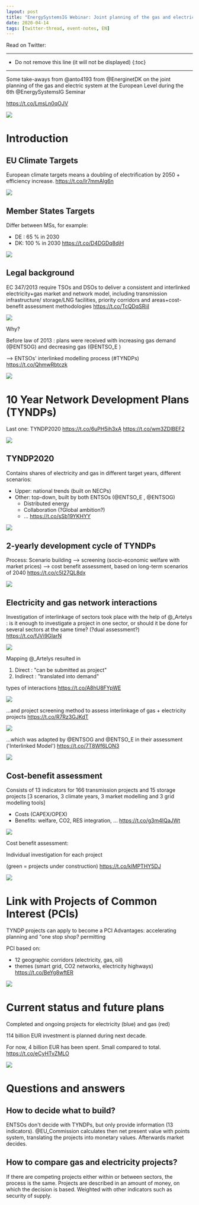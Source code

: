 ```yaml
---
layout: post
title: "EnergySystemsIG Webinar: Joint planning of the gas and electric system at European level"
date: 2020-04-14
tags: [twitter-thread, event-notes, EN]
---
```


Read on Twitter: <a href="https://bit.ly/2VyZcVJ" target="_blank"><i class="fab fa-twitter-square fa-1x" title="twitter-thread"></i></a>

-----
* Do not remove this line (it will not be displayed)
{:toc}
-----

Some take-aways from <span class="tweet-mention">@anto4193</span> from <span class="tweet-mention">@EnerginetDK</span> on the joint planning of the gas and electric system at the European Level during the 6th <span class="tweet-mention">@EnergySystemsIG</span> Seminar

<a class="tweet-lnk" href="https://t.co/LmsLn0qOJV" target="_blank">https://t.co/LmsLn0qOJV</a>

<img class='twimg' style='max-width: 60%' src='http://pbs.twimg.com/media/EVp5IcBXQAEEHXM.png'/>


# Introduction

## EU Climate Targets

European climate targets means a doubling of electrification by 2050 + efficiency increase. <a class="tweet-lnk" href="https://t.co/Ir7mmAlg6n" target="_blank">https://t.co/Ir7mmAlg6n</a>

<img class='twimg' style='max-width: 60%' src='http://pbs.twimg.com/media/EVp5X_QWoAMv32x.png'/>


## Member States Targets

Differ between MSs, for example:

- DE : 65 % in 2030
- DK: 100 % in 2030 <a class="tweet-lnk" href="https://t.co/D4DGDq8djH" target="_blank">https://t.co/D4DGDq8djH</a>

<img class='twimg' style='max-width: 60%' src='http://pbs.twimg.com/media/EVp5aQpXsAAdgkz.png'/>


## Legal background

EC 347/2013 require TSOs and DSOs to deliver a consistent and interlinked electricity+gas market and network model, including transmission infrastructure/ storage/LNG facilities, priority corridors and areas+cost-benefit assessment methodologies <a class="tweet-lnk" href="https://t.co/TcQDqSRiiI" target="_blank">https://t.co/TcQDqSRiiI</a>

<img class='twimg' style='max-width: 60%' src='http://pbs.twimg.com/media/EVp51iZXgAIRBhg.png'/>


Why?

Before law of 2013 : plans were received with increasing gas demand (<span class="tweet-mention">@ENTSOG</span>) and decreasing gas (<span class="tweet-mention">@ENTSO_E</span> )

--&gt; ENTSOs' interlinked modelling process (<span class="tweet-hashtag">#TYNDPs</span>) <a class="tweet-lnk" href="https://t.co/QhmwRbtczk" target="_blank">https://t.co/QhmwRbtczk</a>

<img class='twimg' style='max-width: 60%' src='http://pbs.twimg.com/media/EVp54vLXQAABor8.png'/>

# 10 Year Network Development Plans (TYNDPs)

Last one: TYNDP2020 <a class="tweet-lnk" href="https://t.co/6uPH5ih3xA" target="_blank">https://t.co/6uPH5ih3xA</a> <a class="tweet-lnk" href="https://t.co/wm3ZDlBEF2" target="_blank">https://t.co/wm3ZDlBEF2</a>

<img class='twimg' style='max-width: 60%' src='http://pbs.twimg.com/media/EVp6SdVXgAApjM5.png'/>

## TYNDP2020

Contains shares of electricity and gas in different target years, different scenarios:

- Upper: national trends (built on NECPs)
- Other: top-down, built by both ENTSOs (<span class="tweet-mention">@ENTSO_E</span> , <span class="tweet-mention">@ENTSOG</span>)
  - Distributed energy
  - Collaboration (?Global ambition?)
  - ... <a class="tweet-lnk" href="https://t.co/sSb19YKHYY" target="_blank">https://t.co/sSb19YKHYY</a>

<img class='twimg' style='max-width: 60%' src='http://pbs.twimg.com/media/EVp6xLhXsAAbmqr.png'/>


## 2-yearly development cycle of TYNDPs

Process: Scenario building --&gt; screening (socio-economic welfare with market prices) --&gt; cost benefit assessment, based on long-term scenarios of 2040 <a class="tweet-lnk" href="https://t.co/c5I27QL8dx" target="_blank">https://t.co/c5I27QL8dx</a>

<img class='twimg' style='max-width: 60%' src='http://pbs.twimg.com/media/EVp7BjlX0AUFhhf.png'/>


## Electricity and gas network interactions

Investigation of interlinkage of sectors took place with the help of <span class="tweet-mention">@_Artelys</span> : is it enough to investigate a project in one sector, or should it be done for several sectors at the same time? (?dual assessment?) <a class="tweet-lnk" href="https://t.co/fJVi9GIarN" target="_blank">https://t.co/fJVi9GIarN</a>

<img class='twimg' style='max-width: 60%' src='http://pbs.twimg.com/media/EVp7PNLX0AA0SzQ.png'/>

Mapping <span class="tweet-mention">@_Artelys</span>  resulted in

1. Direct :  "can be submitted as project"
2. Indirect : "translated into demand"

types of interactions <a class="tweet-lnk" href="https://t.co/A8hU8FYpWE" target="_blank">https://t.co/A8hU8FYpWE</a>

<img class='twimg' style='max-width: 60%' src='http://pbs.twimg.com/media/EVp7f3CWoAAJ51c.png'/>

...and project screening method to assess interlinkage of gas + electricity projects <a class="tweet-lnk" href="https://t.co/R7Rz3GJKdT" target="_blank">https://t.co/R7Rz3GJKdT</a>

<img class='twimg' style='max-width: 60%' src='http://pbs.twimg.com/media/EVp78itXkAALNws.png'/>

...which was adapted by <span class="tweet-mention">@ENTSOG</span> and <span class="tweet-mention">@ENTSO_E</span> in their assessment ('Interlinked Model') <a class="tweet-lnk" href="https://t.co/7T8Wf6LON3" target="_blank">https://t.co/7T8Wf6LON3</a>

<img class='twimg' style='max-width: 60%' src='http://pbs.twimg.com/media/EVp8k75XYAEK9DI.png'/>

## Cost-benefit assessment

Consists of 13 indicators for 166 transmission projects and 15 storage projects [3 scenarios, 3 climate years, 3 market modelling and 3 grid modelling tools]

- Costs (CAPEX/OPEX)
- Benefits: welfare, CO2, RES integration, ... <a class="tweet-lnk" href="https://t.co/g3m4IQaJWt" target="_blank">https://t.co/g3m4IQaJWt</a>

<img class='twimg' style='max-width: 60%' src='http://pbs.twimg.com/media/EVp88nsWoAcr37B.png'/>

Cost benefit assessment:

Individual investigation for each project

(green = projects under construction) <a class="tweet-lnk" href="https://t.co/kIMPTHY5DJ" target="_blank">https://t.co/kIMPTHY5DJ</a>

<img class='twimg' style='max-width: 60%' src='http://pbs.twimg.com/media/EVp8_NsXsAAkMkG.png'/>

# Link with Projects of Common Interest (PCIs)

TYNDP projects can apply to become a PCI
Advantages: accelerating planning and "one stop shop? permitting

PCI based on:
- 12 geographic corridors (electricity, gas, oil)
- themes (smart grid, CO2 networks, electricity highways) <a class="tweet-lnk" href="https://t.co/BeYg8wftER" target="_blank">https://t.co/BeYg8wftER</a>

<img class='twimg' style='max-width: 60%' src='http://pbs.twimg.com/media/EVp9RWDXsAYlNSI.png'/>

# Current status and future plans

Completed and ongoing projects for electricity (blue) and gas (red)

114 billion EUR investment is planned during next decade.

For now, 4 billion EUR has been spent. Small compared to total. <a class="tweet-lnk" href="https://t.co/eCyHTvZMLO" target="_blank">https://t.co/eCyHTvZMLO</a>

<img class='twimg' style='max-width: 60%' src='http://pbs.twimg.com/media/EVp9mS0XgAUqhpn.png'/>

# Questions and answers

## How to decide what to build?

ENTSOs don't decide with TYNDPs, but only provide information (13 indicators). <span class="tweet-mention">@EU_Commission</span> calculates then net present value with points system, translating the projects into monetary values. Afterwards market decides.

## How to compare gas and electricity projects?

If there are competing projects either within or between sectors, the process is the same. Projects are described in an amount of money, on which the decision is based. Weighted with other indicators such as security of supply.
